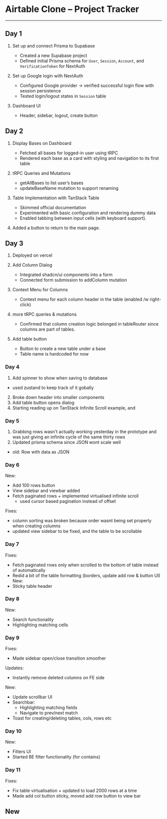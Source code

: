 # Airtable Clone – Project Tracker

---

## Day 1
1. Set up and connect Prisma to Supabase
   - Created a new Supabase project  
   - Defined initial Prisma schema for `User`, `Session`, `Account`, and `VerificationToken` for NextAuth

2. Set up Google login with NextAuth  
   - Configured Google provider &rarr; verified successful login flow with session persistence  
   - Tested login/logout states in `Session` table

3. Dashboard UI
    - Header, sidebar, logout, create button

## Day 2
1. Display Bases on Dashboard
    - Fetched all bases for logged-in user using tRPC
    - Rendered each base as a card with styling and navigation to its first table

2. tRPC Queries and Mutations
    - getAllBases to list user’s bases
    - updateBaseName mutation to support renaming

3. Table Implementation with TanStack Table
    - Skimmed official documentation
    - Experimented with basic configuration and rendering dummy data
    - Enabled tabbing between input cells (with keyboard support).
4. Added a button to return to the main page.

## Day 3
1. Deployed on vercel

2. Add Column Dialog
    - Integrated shadcn/ui components into a form
    - Connected form submission to addColumn mutation

3. Context Menu for Columns
    - Context menu for each column header in the table (enabled /w right-click)

4. more tRPC queries & mutations
    - Confirmed that column creation logic belonged in tableRouter since columns are part of tables.


5. Add table button
    - Button to create a new table under a base
    - Table name is hardcoded for now

### Day 4
1. Add spinner to show when saving to database
 - used zustand to keep track of it gobally
2. Broke down header into smaller components
3. Add table button opens dialog
4. Starting reading up on TanStack Infinite Scroll example, and 

### Day 5
1. Grabbing rows wasn't actually working yesterday in the prototype and was just giving an infinite cycle of the same thirty rows
2. Updated prisma schema since JSON wont scale well
 - old: Row with data as JSON

### Day 6
New:
- Add 100 rows button
- View sidebar and viewbar added
- Fetch paginated rows + implemented virtualised infinite scroll
    - used cursor based pagination instead of offset

Fixes:
- column sorting was broken because order wasnt being set properly when creating columns
- updated view sidebar to be fixed, and the table to be scrollable

### Day 7
Fixes:
- Fetch paginated rows only when scrolled to the bottom of table instead of automatically
- Redid a bit of the table formatting (borders, update add row & button UI)
New:
- Sticky table header


### Day 8
New:
- Search functionality
- Highlighting matching cells

### Day 9
Fixes: 
- Made sidebar open/close transition smoother

Updates:
- Instantly remove deleted columns on FE side

New:
- Update scrollbar UI
- Searchbar:
    - Highlighting matching fields
    - Navigate to prev/next match
- Toast for creating/deleting tables, cols, rows etc

### Day 10
New:
- Filters UI
- Started BE filter functionality (for contains)

### Day 11
Fixes:
- Fix table virtualisation + updated to load 2000 rows at a time
- Made add col button sticky, moved add row button to view bar

New
- 